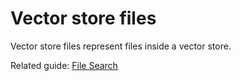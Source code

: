 # Vector store files

Vector store files represent files inside a vector store.

Related guide: [File Search](/docs/assistants/tools/file-search)
